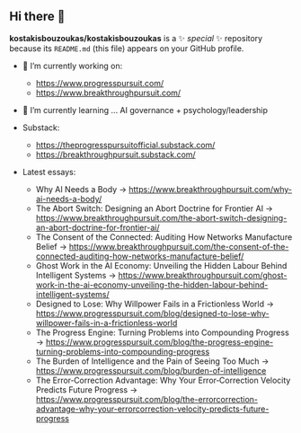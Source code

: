 
## Hi there 👋


**kostakisbouzoukas/kostakisbouzoukas** is a ✨ _special_ ✨ repository because its `README.md` (this file) appears on your GitHub profile.

 - 🔭 I’m currently working on:
	 - https://www.progresspursuit.com/ 
	 - https://www.breakthroughpursuit.com/

 - 🌱 I’m currently learning ...
AI governance + psychology/leadership

 - Substack: 
	 - https://theprogresspursuitofficial.substack.com/
	 - https://breakthroughpursuit.substack.com/

 - Latest essays:
	 - Why AI Needs a Body -> https://www.breakthroughpursuit.com/why-ai-needs-a-body/ 
	 - The Abort Switch: Designing an Abort Doctrine for Frontier AI -> https://www.breakthroughpursuit.com/the-abort-switch-designing-an-abort-doctrine-for-frontier-ai/
	 - The Consent of the Connected: Auditing How Networks Manufacture Belief -> https://www.breakthroughpursuit.com/the-consent-of-the-connected-auditing-how-networks-manufacture-belief/
	 - Ghost Work in the AI Economy: Unveiling the Hidden Labour Behind Intelligent Systems -> https://www.breakthroughpursuit.com/ghost-work-in-the-ai-economy-unveiling-the-hidden-labour-behind-intelligent-systems/
	 - Designed to Lose: Why Willpower Fails in a Frictionless World -> https://www.progresspursuit.com/blog/designed-to-lose-why-willpower-fails-in-a-frictionless-world
	 - The Progress Engine: Turning Problems into Compounding Progress -> https://www.progresspursuit.com/blog/the-progress-engine-turning-problems-into-compounding-progress
	 - The Burden of Intelligence and the Pain of Seeing Too Much -> https://www.progresspursuit.com/blog/burden-of-intelligence 
	 - The Error‑Correction Advantage: Why Your Error‑Correction Velocity Predicts Future Progress -> https://www.progresspursuit.com/blog/the-errorcorrection-advantage-why-your-errorcorrection-velocity-predicts-future-progress
